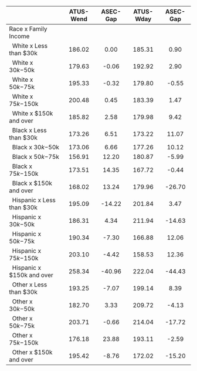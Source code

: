 
|                      |    ATUS-Wend |     ASEC-Gap |    ATUS-Wday |     ASEC-Gap |
| -------------------- | :----------: | :----------: | :----------: | :----------: |
| Race x Family Income |              |              |              |              |
| &nbsp;&nbsp;White x Less than $30k |       186.02 |         0.00 |       185.31 |         0.90 |
| &nbsp;&nbsp;White x $30k-$50k |       179.63 |        -0.06 |       192.92 |         2.90 |
| &nbsp;&nbsp;White x $50k-$75k |       195.33 |        -0.32 |       179.80 |        -0.55 |
| &nbsp;&nbsp;White x $75k-$150k |       200.48 |         0.45 |       183.39 |         1.47 |
| &nbsp;&nbsp;White x $150k and over |       185.82 |         2.58 |       179.98 |         9.42 |
| &nbsp;&nbsp;Black x Less than $30k |       173.26 |         6.51 |       173.22 |        11.07 |
| &nbsp;&nbsp;Black x $30k-$50k |       173.06 |         6.66 |       177.26 |        10.12 |
| &nbsp;&nbsp;Black x $50k-$75k |       156.91 |        12.20 |       180.87 |        -5.99 |
| &nbsp;&nbsp;Black x $75k-$150k |       173.51 |        14.35 |       167.72 |        -0.44 |
| &nbsp;&nbsp;Black x $150k and over |       168.02 |        13.24 |       179.96 |       -26.70 |
| &nbsp;&nbsp;Hispanic x Less than $30k |       195.09 |       -14.22 |       201.84 |         3.47 |
| &nbsp;&nbsp;Hispanic x $30k-$50k |       186.31 |         4.34 |       211.94 |       -14.63 |
| &nbsp;&nbsp;Hispanic x $50k-$75k |       190.34 |        -7.30 |       166.88 |        12.06 |
| &nbsp;&nbsp;Hispanic x $75k-$150k |       203.10 |        -4.42 |       158.53 |        12.36 |
| &nbsp;&nbsp;Hispanic x $150k and over |       258.34 |       -40.96 |       222.04 |       -44.43 |
| &nbsp;&nbsp;Other x Less than $30k |       193.25 |        -7.07 |       199.14 |         8.39 |
| &nbsp;&nbsp;Other x $30k-$50k |       182.70 |         3.33 |       209.72 |        -4.13 |
| &nbsp;&nbsp;Other x $50k-$75k |       203.71 |        -0.66 |       214.04 |       -17.72 |
| &nbsp;&nbsp;Other x $75k-$150k |       176.18 |        23.88 |       193.11 |        -2.59 |
| &nbsp;&nbsp;Other x $150k and over |       195.42 |        -8.76 |       172.02 |       -15.20 |

